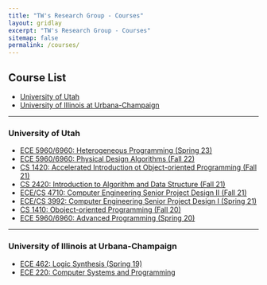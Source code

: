 ```yaml
---
title: "TW's Research Group - Courses"
layout: gridlay
excerpt: "TW's Research Group - Courses"
sitemap: false
permalink: /courses/
---
```


## Course List

+ [University of Utah](#university-of-utah)
+ [University of Illinois at Urbana-Champaign](#university-of-illinois-at-urbana-champaign)

<hr>

<!-- begin of course list -->
### University of Utah

+ [ECE 5960/6960: Heterogeneous Programming (Spring 23)](https://github.com/tsung-wei-huang/ece6960-heterogeneous-programming)
+ [ECE 5960/6960: Physical Design Algorithms (Fall 22)](https://github.com/tsung-wei-huang/ece5960-physical-design)
+ [CS 1420: Accelerated Introduction ot Object-oriented Programming (Fall 21)](https://github.com/tsung-wei-huang/cs1420)
+ [CS 2420: Introduction to Algorithm and Data Structure (Fall 21)](https://github.com/tsung-wei-huang/cs2420)
+ [ECE/CS 4710: Computer Engineering Senior Project Design II (Fall 21)](https://github.com/tsung-wei-huang/ece4710)
+ [ECE/CS 3992: Computer Engineering Senior Project Design I (Spring 21)](https://github.com/tsung-wei-huang/cs3992)
+ [CS 1410: Oboject-oriented Programming (Fall 20)](https://github.com/tsung-wei-huang/cs1410-40)
+ [ECE 5960/6960: Advanced Programming (Spring 20)](https://github.com/tsung-wei-huang/ece5960)

<hr>

### University of Illinois at Urbana-Champaign 
      
+ [ECE 462: Logic Synthesis (Spring 19)](https://github.com/tsung-wei-huang/ECE462)
+ [ECE 220: Computer Systems and Programming](https://wiki.illinois.edu//wiki/display/ece220/Home)

<br>
